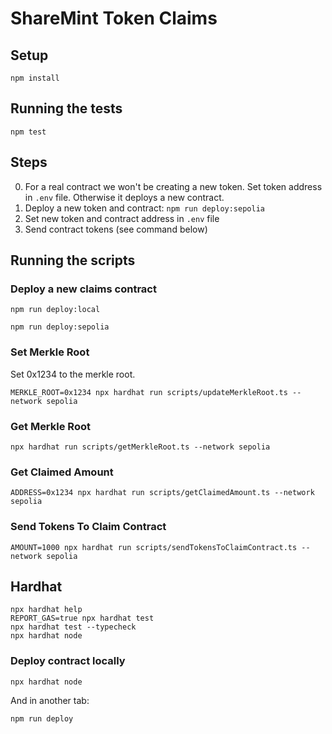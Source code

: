 # ShareMint Token Claims

## Setup

```shell
npm install
```

## Running the tests

```shell
npm test
```

## Steps

0. For a real contract we won't be creating a new token. Set token address in `.env` file. Otherwise it deploys a new contract.
1. Deploy a new token and contract: `npm run deploy:sepolia`
2. Set new token and contract address in `.env` file
3. Send contract tokens (see command below)

## Running the scripts

### Deploy a new claims contract

```shell
npm run deploy:local
```

```shell
npm run deploy:sepolia
```

### Set Merkle Root

Set 0x1234 to the merkle root.

```shell
MERKLE_ROOT=0x1234 npx hardhat run scripts/updateMerkleRoot.ts --network sepolia
```

### Get Merkle Root

```shell
npx hardhat run scripts/getMerkleRoot.ts --network sepolia
```

### Get Claimed Amount

```shell
ADDRESS=0x1234 npx hardhat run scripts/getClaimedAmount.ts --network sepolia
```

### Send Tokens To Claim Contract

```shell
AMOUNT=1000 npx hardhat run scripts/sendTokensToClaimContract.ts --network sepolia
```

## Hardhat

```shell
npx hardhat help
REPORT_GAS=true npx hardhat test
npx hardhat test --typecheck
npx hardhat node
```

### Deploy contract locally

```shell
npx hardhat node
```

And in another tab:

```shell
npm run deploy
```

